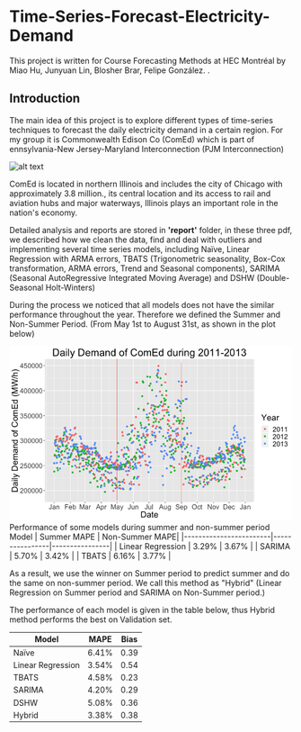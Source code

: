 # Time-Series-Forecast-Electricity-Demand
This project is written for Course Forecasting Methods at HEC Montréal by Miao Hu, Junyuan Lin, Blosher Brar, Felipe González.
.
## Introduction
The main idea of this project is to explore different types of time-series techniques to forecast the daily electricity demand in a certain region. For my group it is Commonwealth Edison Co (ComEd) which is part of ennsylvania-New Jersey-Maryland Interconnection (PJM Interconnection)

![alt text](https://naniaenergy.com/wp-content/uploads/2019/12/PJM-Territory.png)

ComEd is located in northern Illinois and includes the city of Chicago with approximately 3.8 million., its central location and its access to rail and aviation hubs and major waterways, Illinois plays an important role in the nation's economy.

Detailed analysis and reports are stored in **'report'** folder, in these three pdf, we described how we clean the data, find and deal with outliers and implementing several time series models, including Naïve, Linear Regression with ARMA errors, TBATS (Trigonometric seasonality, Box-Cox transformation, ARMA errors, Trend and Seasonal components), SARIMA (Seasonal AutoRegressive Integrated Moving Average) and DSHW (Double-Seasonal Holt-Winters)

During the process we noticed that all models does not have the similar performance throughout the year. Therefore we defined the Summer and Non-Summer Period. (From May 1st to August 31st, as shown in the plot below)

![alt text](https://github.com/MiaoHu17/Time-Series-Forecast-Electricity-Demand/blob/main/plot/plot1.png?raw=true)
Performance of some models during summer and non-summer period
 Model                  |    Summer MAPE        | Non-Summer MAPE|
|------------------------|----------------|----------------|
| Linear Regression    |    3.29%      |    3.67%      |
| SARIMA         |    5.70%      |    3.42%      |
| TBATS | 6.16%      |    3.77%      |

As a result, we use the winner on Summer period to predict summer and do the same on non-summer period. We call this method as "Hybrid" (Linear Regression on Summer period and SARIMA on Non-Summer period.)

The performance of each model is given in the table below, thus Hybrid method performs the best on Validation set.

| Model                  |    MAPE        |    Bias        |
|------------------------|----------------|----------------|
| Naïve    |    6.41%      |    0.39      |
| Linear Regression      |    3.54%      |    0.54      |
| TBATS|    4.58%      |    0.23     |
| SARIMA  | 4.20%         |    0.29      |
| DSHW         |  5.08%        |    0.36      |
| Hybrid                |   3.38%       |    0.38      |
